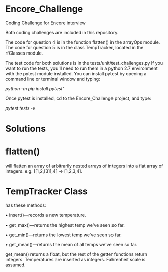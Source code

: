 # Encore_Challenge
Coding Challenge for  Encore interview

Both coding challenges are included in this repository.

The code for question 4 is in the function flatten() in the arrayOps module.
The code for question 5 is in the class TempTracker, located in the rfClasses module.

The test code for both solutions is in the tests/unit/test_challenges.py
If you want to run the tests, you'll need to run them in a python 2.7 environment with the pytest module installed.
You can install pytest by opening a command line or terminal window and typing:

*python -m pip install pytest'*

Once pytest is installed, cd to the Encore_Challenge project, and type:

*pytest tests -v*

# Solutions
# flatten()
will flatten an array of arbitrarily nested arrays of integers into a flat array of integers. e.g. [[1,2,[3]],4] -> [1,2,3,4]. 

# TempTracker Class
has these methods:

•	insert()—records a new temperature.

•	get_max()—returns the highest temp we've seen so far.

•	get_min()—returns the lowest temp we've seen so far.

•	get_mean()—returns the mean of all temps we've seen so far.

get_mean() returns a float, but the rest of the getter functions return integers. Temperatures are inserted as integers. Fahrenheit scale is assumed. 
